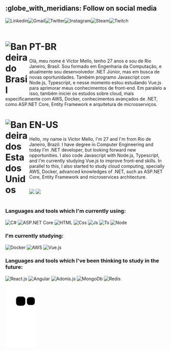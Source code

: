 <h2>:globe_with_meridians: Follow on social media</h2>

<a target="_blank" href="https://www.linkedin.com/in/victor-mello-083486117/">
  <img align="left" alt="Linkedin" src="https://img.shields.io/badge/LinkedIn-0077B5?style=for-the-badge&logo=linkedin&logoColor=white" />
</a>
<a target="_blank" href="mailto:victorsmello93@gmail.com">
  <img align="left" alt="Gmail" src="https://img.shields.io/badge/Gmail-D14836?style=for-the-badge&logo=gmail&logoColor=white" />
</a>
<a target="_blank" href="https://twitter.com/VictorMello1993">
  <img align="left" alt="Twitter" src="https://img.shields.io/badge/Twitter-1DA1F2?style=for-the-badge&logo=twitter&logoColor=white" />
</a>
<a target="_blank" href="https://www.instagram.com/victormello1993/">
  <img align="left" alt="Instagram" src="https://img.shields.io/badge/Instagram-E4405F?style=for-the-badge&logo=instagram&logoColor=white" />
</a>
<a target="_blank" href="https://steamcommunity.com/id/VictorMello93/">
  <img align="left" alt="Steam" src="https://img.shields.io/badge/Steam-000000?style=for-the-badge&logo=steam&logoColor=white" />
</a>
<a target="_blank" href="https://www.twitch.tv/victor_mello1993">
  <img align="left" alt="Twitch" src="https://img.shields.io/badge/Twitch-9146FF?style=for-the-badge&logo=twitch&logoColor=white" />
</a>
</br>

<br/>


<h1><img align="left" alt="Bandeira do Brasil" width="75px" src="https://user-images.githubusercontent.com/35710766/132271878-2c5462bb-1d15-4f37-9ff4-a48c6aea4012.jpg" />PT-BR</h1>
Olá, meu nome é Victor Mello, tenho 27 anos e sou de Rio Janeiro, Brasil. Sou formado em Engenharia da Computação, e atualmente sou desenvolvedor .NET Júnior, mas em busca de novas oportunidades. Também programo Javascript com Node.js, Typescript, e nesse momento estou estudando Vue.js para aprimorar meus conhecimentos de front-end. Em paralelo a isso, também iniciei os estudos sobre cloud, mais especificamente com AWS, Docker, conhecimentos avançados de .NET, como ASP.NET Core, Entity Framework e arquitetura de microsserviços. 

<h1><img align="left" alt="Bandeira dos Estados Unidos" width="75px" src="https://user-images.githubusercontent.com/35710766/132272047-76901047-63a9-47aa-9dfc-c3eb59b634d1.png" />EN-US</h1>
Hello, my name is Victor Mello, I'm 27 and I'm from Rio de Janeiro, Brazil. I have degree in Computer Engineering and today I'm .NET developer, but looking forward new opportunities. I also code Javascript with Node.js, Typescript, and I'm currently studying Vue.js to improve front-end skills. In parallel to this, I also started to study cloud computing, specially AWS, Docker, advanced knowledges of .NET, such as ASP.NET Core, Entity Framework and microservices architecture. 

##

<div>
  <a href="https://github.com/VictorMello1993"></a>
  <img height="180em" src="https://github-readme-stats.vercel.app/api?username=VictorMello1993&show_icons=true&theme=dark&include_all_commits=true&count_private=true"/>
  <img height="180em" src="https://github-readme-stats.vercel.app/api/top-langs/?username=VictorMello1993&layout=compact&hide=Python&langs_count=7&theme=dark"/>
</div>

<br>

<h3>Languages and tools which I'm currently using:</h3>
<div style="display: inline_block">
  <img align="center" alt="C#" height="30" width="40" src="https://cdn.jsdelivr.net/gh/devicons/devicon/icons/csharp/csharp-original.svg">
  <img align="center" alt="ASP.NET Core" height="30" width="40" src="https://cdn.jsdelivr.net/gh/devicons/devicon/icons/dotnetcore/dotnetcore-original.svg">
  <img align="center" alt="HTML" height="30" width="40" src="https://cdn.jsdelivr.net/gh/devicons/devicon/icons/html5/html5-original.svg">
  <img align="center" alt="Css" height="30" width="40" src="https://cdn.jsdelivr.net/gh/devicons/devicon/icons/css3/css3-original.svg">
  <img align="center" alt="Js" height="30" width="40" src="https://cdn.jsdelivr.net/gh/devicons/devicon/icons/javascript/javascript-original.svg">
  <img align="center" alt="Ts" height="30" width="40" src="https://cdn.jsdelivr.net/gh/devicons/devicon/icons/typescript/typescript-original.svg">
  <img align="center" alt="Node" height="30" width="40" src="https://cdn.jsdelivr.net/gh/devicons/devicon/icons/nodejs/nodejs-original.svg">  
</div>

<h3>I'm currently studying:</h3>
<div style="display: inline_block">
  <img align="center" alt="Docker" height="30" width="40" src="https://cdn.jsdelivr.net/gh/devicons/devicon/icons/docker/docker-original.svg">
  <img align="center" alt="AWS" height="30" width="40" src="https://cdn.jsdelivr.net/gh/devicons/devicon/icons/amazonwebservices/amazonwebservices-original.svg">
  <img align="center" alt="Vue.js" height="30" width="40" src="https://cdn.jsdelivr.net/gh/devicons/devicon/icons/vuejs/vuejs-original.svg">  
</div>

<h3>Languages and tools which I've been thinking to study in the future:</h3>
<div style="display: inline_block">
  <img align="center" alt="React.js" height="30" width="40" src="https://cdn.jsdelivr.net/gh/devicons/devicon/icons/react/react-original.svg">  
  <img align="center" alt="Angular" height="30" width="40" src="https://cdn.jsdelivr.net/gh/devicons/devicon/icons/angularjs/angularjs-original.svg">
  <img align="center" alt="Adonis.js" height="30" width="40" src="https://cdn.jsdelivr.net/gh/devicons/devicon/icons/adonisjs/adonisjs-original.svg">  
  <img align="center" alt="MongoDb" height="30" width="40" src="https://cdn.jsdelivr.net/gh/devicons/devicon/icons/mongodb/mongodb-original.svg">  
  <img align="center" alt="Redis" height="30" width="40" src="https://cdn.jsdelivr.net/gh/devicons/devicon/icons/redis/redis-original.svg">    
</div>

![Snake animation](https://github.com/VictorMello1993/VictorMello1993/blob/output/github-contribution-grid-snake.svg)
